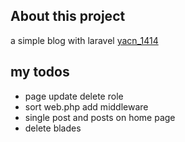 <!-- <p align="center"><a href="https://laravel.com" target="_blank"><img src="https://raw.githubusercontent.com/laravel/art/master/logo-lockup/5%20SVG/2%20CMYK/1%20Full%20Color/laravel-logolockup-cmyk-red.svg" width="400" alt="Laravel Logo"></a></p> -->


## About this project

a simple blog with laravel <a href="https://t.me/yacn_1414">yacn_1414</a>
## my todos
<ul>
<li>page update delete role</li>
<li>sort web.php add middleware</li>
<li>single post and posts on home page</li>
<li>delete blades</li>

</ul>